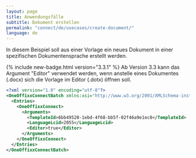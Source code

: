 ```yaml
---
layout: page
title: Anwendungsfälle
subtitle: Dokument erstellen
permalink: "connect/de/usecases/create-document/"
language: de
---
```


In diesem Beispiel soll aus einer Vorlage ein neues Dokument in einer spezifischen Dokumentensprache erstellt werden.

 {% include new-badge.html version="3.3.1" %}
 Ab Version 3.3 kann das Argument "Editor" verwendet werden, wenn anstelle eines Dokumentes (.docx) sich die Vorlage im Editor (.dotx) öffnen soll.

```xml
<?xml version="1.0" encoding="utf-8"?>
<OneOffixxConnectBatch xmlns:xsi="http://www.w3.org/2001/XMLSchema-instance" xmlns:xsd="http://www.w3.org/2001/XMLSchema" xmlns="http://schema.oneoffixx.com/OneOffixxConnectBatch/1">
  <Entries>
    <OneOffixxConnect>
      <Arguments>
        <TemplateId>6bb49520-1ebd-4f68-bb5f-02f46a9e1ec8</TemplateId>
        <LanguageLcid>2055</LanguageLcid>
        <Editor>true</Editor>
      </Arguments>
    </OneOffixxConnect>
  </Entries>
</OneOffixxConnectBatch>
```

